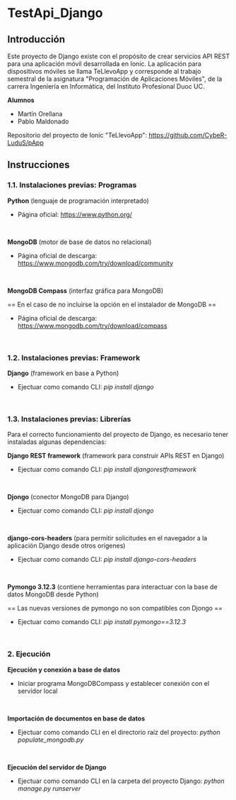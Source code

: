 # TestApi_Django

## Introducción

Este proyecto de Django existe con el propósito de crear servicios API REST para una aplicación móvil desarrollada en Ionic.
La aplicación para dispositivos móviles se llama TeLlevoApp y corresponde al trabajo semestral de la asignatura "Programación de Aplicaciones Móviles", de la carrera Ingeniería en Informática, del Instituto Profesional Duoc UC.
</br>

**Alumnos**
<ul>
 <li>Martín Orellana</li>
 <li>Pablo Maldonado</li>
</ul>

Repositorio del proyecto de Ionic "TeLlevoApp": https://github.com/CybeR-LuduS/pApp 

## Instrucciones

### 1.1. Instalaciones previas: Programas
**Python** (lenguaje de programación interpretado)
 * Página oficial: https://www.python.org/
</br>

**MongoDB** (motor de base de datos no relacional)
 * Página oficial de descarga: https://www.mongodb.com/try/download/community
</br>

**MongoDB Compass** (interfaz gráfica para MongoDB) 

== En el caso de no incluirse la opción en el instalador de MongoDB ==
 * Página oficial de descarga: https://www.mongodb.com/try/download/compass
</br>

### 1.2. Instalaciones previas: Framework
**Django** (framework en base a Python)
 * Ejectuar como comando CLI: _pip install django_
</br>


### 1.3. Instalaciones previas: Librerías
Para el correcto funcionamiento del proyecto de Django, es necesario tener instaladas algunas dependencias:
</br>

**Django REST framework** (framework para construir APIs REST en Django)
 * Ejectuar como comando CLI: _pip install djangorestframework_
</br>

**Djongo** (conector MongoDB para Django)
 * Ejectuar como comando CLI: _pip install djongo_
</br>

**django-cors-headers** (para permitir solicitudes en el navegador a la aplicación Django desde otros orígenes)
 * Ejectuar como comando CLI: _pip install django-cors-headers_
</br>

**Pymongo 3.12.3** (contiene herramientas para interactuar con la base de datos MongoDB desde Python) 

== Las nuevas versiones de pymongo no son compatibles con Djongo ==
 * Ejectuar como comando CLI: _pip install pymongo==3.12.3_
</br>


### 2. Ejecución
**Ejecución y conexión a base de datos**
  * Iniciar programa MongoDBCompass y establecer conexión con el servidor local
</br>

**Importación de documentos en base de datos**
 * Ejectuar como comando CLI en el directorio raíz del proyecto: _python populate_mongodb.py_
</br>

**Ejecución del servidor de Django**
  * Ejectuar como comando CLI en la carpeta del proyecto Django: _python manage.py runserver_
